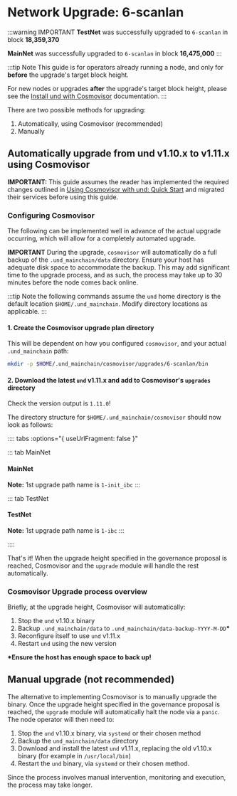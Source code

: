 # Network Upgrade: 6-scanlan

:::warning IMPORTANT
**TestNet** was successfully upgraded to `6-scanlan` in block **18,359,370**

**MainNet** was successfully upgraded to `6-scanlan` in block **16,475,000**
:::

:::tip Note
This guide is for operators already running a node, and only for **before** the
upgrade's target block height.

For new nodes or upgrades **after** the upgrade's target block height, please see the
[Install und with Cosmovisor](../software/cosmovisor/install_und_with_cosmovisor.md)
documentation.
:::

There are two possible methods for upgrading:

1. Automatically, using Cosmovisor (recommended)
2. Manually

## Automatically upgrade from und v1.10.x to v1.11.x using Cosmovisor

**IMPORTANT:** This guide assumes the reader has implemented the required changes outlined in
[Using Cosmovisor with und: Quick Start](cosmovisor.md) and migrated their services before using this guide.

### Configuring Cosmovisor

The following can be implemented well in advance of the actual upgrade occurring, which will allow
for a completely automated upgrade.

**IMPORTANT** During the upgrade, `cosmovisor` will automatically do a full backup of the `.und_mainchain/data`
directory. Ensure your host has adequate disk space to accommodate the backup. This may add significant time
to the upgrade process, and as such, the process may take up to 30 minutes before the node comes back online.

:::tip Note
the following commands assume the `und` home directory is the default location `$HOME/.und_mainchain`.
Modify directory locations as applicable.
:::

#### 1. Create the Cosmovisor upgrade plan directory

This will be dependent on how you configured `cosmovisor`, and your actual `.und_mainchain` path:

```bash
mkdir -p $HOME/.und_mainchain/cosmovisor/upgrades/6-scanlan/bin
```

#### 2. Download the latest `und` v1.11.x and add to Cosmovisor's `upgrades` directory

<InstallUnd version="1.11.0" plan="6-scanlan"></InstallUnd>

Check the version output is `1.11.0`!

The directory structure for `$HOME/.und_mainchain/cosmovisor` should now look as follows:

:::: tabs :options="{ useUrlFragment: false }"

::: tab MainNet
#### MainNet

**Note:** 1st upgrade path name is `1-init_ibc`
<CosmovisorDirTree network="mainnet" plan="6-scanlan" upgraded=false></CosmovisorDirTree>
:::

::: tab TestNet
#### TestNet

**Note:** 1st upgrade path name is `1-ibc`
<CosmovisorDirTree network="testnet" plan="6-scanlan" upgraded=false></CosmovisorDirTree>
:::

::::

That's it! When the upgrade height specified in the governance proposal is reached, Cosmovisor and the `upgrade`
module will handle the rest automatically.

### Cosmovisor Upgrade process overview

Briefly, at the upgrade height, Cosmovisor will automatically:

1. Stop the `und` v1.10.x binary
2. Backup `.und_mainchain/data` to `.und_mainchain/data-backup-YYYY-M-DD`__*__
3. Reconfigure itself to use `und` v1.11.x
4. Restart `und` using the new version

__*Ensure the host has enough space to back up!__

## Manual upgrade (not recommended)

The alternative to implementing Cosmovisor is to manually upgrade the binary. Once the upgrade height specified in the
governance proposal is reached, the `upgrade` module will automatically halt the node via a `panic`. The node operator
will then need to:

1. Stop the `und` v1.10.x binary, via `systemd` or their chosen method
2. Backup the `und_mainchain/data` directory
3. Download and install the latest `und` v1.11.x, replacing the old v1.10.x binary (for example in `/usr/local/bin`)
4. Restart the `und` binary, via `systemd` or their chosen method.

Since the process involves manual intervention, monitoring and execution, the process may take longer.

